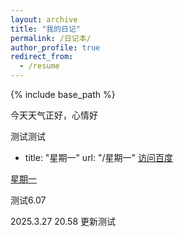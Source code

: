 ```yaml
---
layout: archive
title: "我的日记"
permalink: /日记本/
author_profile: true
redirect_from:
  - /resume
---
```


{% include base_path %}


今天天气正好，心情好


测试测试


- title: "星期一"
    url: "/星期一"
[访问百度](https://www.baidu.com "百度首页")


[星期一](./我的流水账.md)


测试6.07


2025.3.27  20.58 更新测试
